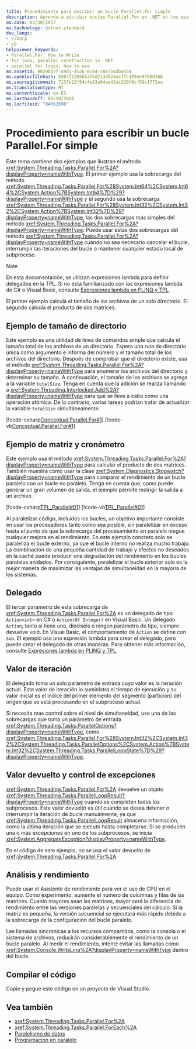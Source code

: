 ```yaml
---
title: Procedimiento para escribir un bucle Parallel.For simple
description: Aprenda a escribir bucles Parallel.For en .NET en los que no tiene que cancelar el bucle, interrumpir las iteraciones del bucle ni mantener ningún estado local del subproceso.
ms.date: 03/30/2017
ms.technology: dotnet-standard
dev_langs:
- csharp
- vb
helpviewer_keywords:
- Parallel.For, How to Write
- for loop, parallel construction in .NET
- parallel for loops, how to use
ms.assetid: 9029ba7f-a9d1-4526-8c84-c88716dba5d4
ms.openlocfilehash: 8307f2205653fbd213d824acffc405ee97580166
ms.sourcegitcommit: 7137e12f54c4e83a94ae43ec320f8cf59c1772ea
ms.translationtype: HT
ms.contentlocale: es-ES
ms.lasthandoff: 06/10/2020
ms.locfileid: "84662698"
---
```

# <a name="how-to-write-a-simple-parallelfor-loop"></a>Procedimiento para escribir un bucle Parallel.For simple

Este tema contiene dos ejemplos que ilustran el método <xref:System.Threading.Tasks.Parallel.For%2A?displayProperty=nameWithType>. El primer ejemplo usa la sobrecarga del método <xref:System.Threading.Tasks.Parallel.For%28System.Int64%2CSystem.Int64%2CSystem.Action%7BSystem.Int64%7D%29?displayProperty=nameWithType> y el segundo usa la sobrecarga <xref:System.Threading.Tasks.Parallel.For%28System.Int32%2CSystem.Int32%2CSystem.Action%7BSystem.Int32%7D%29?displayProperty=nameWithType>, las dos sobrecargas más simples del método <xref:System.Threading.Tasks.Parallel.For%2A?displayProperty=nameWithType>. Puede usar estas dos sobrecargas del método <xref:System.Threading.Tasks.Parallel.For%2A?displayProperty=nameWithType> cuando no sea necesario cancelar el bucle, interrumpir las iteraciones del bucle o mantener cualquier estado local de subproceso.

> [!NOTE]
> En esta documentación, se utilizan expresiones lambda para definir delegados en la TPL. Si no está familiarizado con las expresiones lambda de C# o Visual Basic, consulte [Expresiones lambda en PLINQ y TPL](lambda-expressions-in-plinq-and-tpl.md).

El primer ejemplo calcula el tamaño de los archivos de un solo directorio. El segundo calcula el producto de dos matrices.

## <a name="directory-size-example"></a>Ejemplo de tamaño de directorio

Este ejemplo es una utilidad de línea de comandos simple que calcula el tamaño total de los archivos de un directorio. Espera una ruta de directorio única como argumento e informa del número y el tamaño total de los archivos del directorio. Después de comprobar que el directorio existe, usa el método <xref:System.Threading.Tasks.Parallel.For%2A?displayProperty=nameWithType> para enumerar los archivos del directorio y determinar su tamaño. A continuación, el tamaño de los archivos se agrega a la variable `totalSize`. Tenga en cuenta que la adición se realiza llamando a <xref:System.Threading.Interlocked.Add%2A?displayProperty=nameWithType> para que se lleve a cabo como una operación atómica. De lo contrario, varias tareas podrían tratar de actualizar la variable `totalSize` simultáneamente.

[!code-csharp[Conceptual.Parallel.For#1](../../../samples/snippets/csharp/VS_Snippets_CLR/conceptual.parallel.for/cs/for1.cs#1)]
[!code-vb[Conceptual.Parallel.For#1](../../../samples/snippets/visualbasic/VS_Snippets_CLR/conceptual.parallel.for/vb/for1.vb#1)]

## <a name="matrix-and-stopwatch-example"></a>Ejemplo de matriz y cronómetro

Este ejemplo usa el método <xref:System.Threading.Tasks.Parallel.For%2A?displayProperty=nameWithType> para calcular el producto de dos matrices. También muestra cómo usar la clase <xref:System.Diagnostics.Stopwatch?displayProperty=nameWithType> para comparar el rendimiento de un bucle paralelo con un bucle no paralelo. Tenga en cuenta que, como puede generar un gran volumen de salida, el ejemplo permite redirigir la salida a un archivo.

[!code-csharp[TPL_Parallel#01](../../../samples/snippets/csharp/VS_Snippets_Misc/tpl_parallel/cs/simpleparallelfor.cs#01)]
[!code-vb[TPL_Parallel#01](../../../samples/snippets/visualbasic/VS_Snippets_Misc/tpl_parallel/vb/simpleparallelfor.vb#01)]

Al paralelizar código, incluidos los bucles, un objetivo importante consiste en usar los procesadores tanto como sea posible, sin paralelizar en exceso hasta el punto de que la sobrecarga del procesamiento en paralelo niegue cualquier mejora en el rendimiento. En este ejemplo concreto solo se paraleliza el bucle externo, ya que el bucle interno no realiza mucho trabajo. La combinación de una pequeña cantidad de trabajo y efectos no deseados en la caché puede producir una degradación del rendimiento en los bucles paralelos anidados. Por consiguiente, paralelizar el bucle exterior solo es la mejor manera de maximizar las ventajas de simultaneidad en la mayoría de los sistemas.

## <a name="the-delegate"></a>Delegado

El tercer parámetro de esta sobrecarga de <xref:System.Threading.Tasks.Parallel.For%2A> es un delegado de tipo `Action<int>` en C# o `Action(Of Integer)` en Visual Basic. Un delegado `Action`, tanto si tiene uno, dieciséis o ningún parámetro de tipo, siempre devuelve void. En Visual Basic, el comportamiento de `Action` se define con `Sub`. El ejemplo usa una expresión lambda para crear el delegado, pero puede crear el delegado de otras maneras. Para obtener más información, consulte [Expresiones lambda en PLINQ y TPL](lambda-expressions-in-plinq-and-tpl.md).

## <a name="the-iteration-value"></a>Valor de iteración

El delegado toma un solo parámetro de entrada cuyo valor es la iteración actual. Este valor de iteración lo suministra el tiempo de ejecución y su valor inicial es el índice del primer elemento del segmento (partición) del origen que se está procesando en el subproceso actual.

Si necesita más control sobre el nivel de simultaneidad, use una de las sobrecargas que toma un parámetro de entrada <xref:System.Threading.Tasks.ParallelOptions?displayProperty=nameWithType>, como <xref:System.Threading.Tasks.Parallel.For%28System.Int32%2CSystem.Int32%2CSystem.Threading.Tasks.ParallelOptions%2CSystem.Action%7BSystem.Int32%2CSystem.Threading.Tasks.ParallelLoopState%7D%29?displayProperty=nameWithType>.

## <a name="return-value-and-exception-handling"></a>Valor devuelto y control de excepciones

<xref:System.Threading.Tasks.Parallel.For%2A> devuelve un objeto <xref:System.Threading.Tasks.ParallelLoopResult?displayProperty=nameWithType> cuando se completen todos los subprocesos. Este valor devuelto es útil cuando se desea detener o interrumpir la iteración de bucle manualmente, ya que <xref:System.Threading.Tasks.ParallelLoopResult> almacena información, como la última iteración que se ejecutó hasta completarse. Si se producen una o más excepciones en uno de los subprocesos, se inicia <xref:System.AggregateException?displayProperty=nameWithType>.

En el código de este ejemplo, no se usa el valor devuelto de <xref:System.Threading.Tasks.Parallel.For%2A>.

## <a name="analysis-and-performance"></a>Análisis y rendimiento

Puede usar el Asistente de rendimiento para ver el uso de CPU en el equipo. Como experimento, aumente el número de columnas y filas de las matrices. Cuanto mayores sean las matrices, mayor será la diferencia de rendimiento entre las versiones paralelas y secuenciales del cálculo. Si la matriz es pequeña, la versión secuencial se ejecutará más rápido debido a la sobrecarga de la configuración del bucle paralelo.

Las llamadas sincrónicas a los recursos compartidos, como la consola o el sistema de archivos, reducirán considerablemente el rendimiento de un bucle paralelo. Al medir el rendimiento, intente evitar las llamadas como <xref:System.Console.WriteLine%2A?displayProperty=nameWithType> dentro del bucle.

## <a name="compile-the-code"></a>Compilar el código

Copie y pegue este código en un proyecto de Visual Studio.

## <a name="see-also"></a>Vea también

- <xref:System.Threading.Tasks.Parallel.For%2A>
- <xref:System.Threading.Tasks.Parallel.ForEach%2A>
- [Paralelismo de datos](data-parallelism-task-parallel-library.md)
- [Programación en paralelo](index.md)
